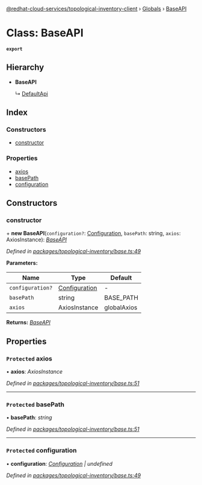 [@redhat-cloud-services/topological-inventory-client](../README.md) › [Globals](../globals.md) › [BaseAPI](baseapi.md)

# Class: BaseAPI

**`export`** 

## Hierarchy

* **BaseAPI**

  ↳ [DefaultApi](defaultapi.md)

## Index

### Constructors

* [constructor](baseapi.md#constructor)

### Properties

* [axios](baseapi.md#protected-axios)
* [basePath](baseapi.md#protected-basepath)
* [configuration](baseapi.md#protected-configuration)

## Constructors

###  constructor

\+ **new BaseAPI**(`configuration?`: [Configuration](configuration.md), `basePath`: string, `axios`: AxiosInstance): *[BaseAPI](baseapi.md)*

*Defined in [packages/topological-inventory/base.ts:49](https://github.com/RedHatInsights/javascript-clients/blob/master/packages/topological-inventory/base.ts#L49)*

**Parameters:**

Name | Type | Default |
------ | ------ | ------ |
`configuration?` | [Configuration](configuration.md) | - |
`basePath` | string | BASE_PATH |
`axios` | AxiosInstance | globalAxios |

**Returns:** *[BaseAPI](baseapi.md)*

## Properties

### `Protected` axios

• **axios**: *AxiosInstance*

*Defined in [packages/topological-inventory/base.ts:51](https://github.com/RedHatInsights/javascript-clients/blob/master/packages/topological-inventory/base.ts#L51)*

___

### `Protected` basePath

• **basePath**: *string*

*Defined in [packages/topological-inventory/base.ts:51](https://github.com/RedHatInsights/javascript-clients/blob/master/packages/topological-inventory/base.ts#L51)*

___

### `Protected` configuration

• **configuration**: *[Configuration](configuration.md) | undefined*

*Defined in [packages/topological-inventory/base.ts:49](https://github.com/RedHatInsights/javascript-clients/blob/master/packages/topological-inventory/base.ts#L49)*
